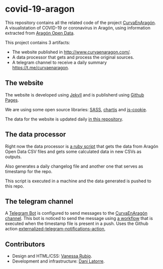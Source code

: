 # covid-19-aragon

This repository contains all the related code of the project [CurvaEnAragón](http://www.curvaenaragon.com/). A visualistation of COVID-19 or coronavirus in Aragón, using information extracted from [Aragón Open Data](https://opendata.aragon.es/datos/catalogo/dataset/publicaciones-y-anuncios-relacionados-con-el-coronavirus-en-aragon).

This project contains 3 artifacts:
- The website published in http://www.curvaenaragon.com/.
- A data processor that gets and process the original sources.
- A telegram channel to receive a daily summary https://t.me/curvaenaragon.

## The website

The website is developed using [Jekyll](https://jekyllrb.com/) and is publisherd using [Github Pages](https://pages.github.com/).

We are using some open source libraries: [SASS](https://sass-lang.com/), [chartjs](https://www.chartjs.org/) and [js-cookie](https://github.com/js-cookie/js-cookie).

The data for the website is updated daily [in this repository](../_data).

## The data processor

Right now the data processor is [a ruby script](../updater.rb) that gets the data from Aragón Open Data CSV files and gets some calculated data in new CSVs as outputs.

Also generates a daily changelog file and another one that serves as timestamp for the repo.

This script is executed in a machine and the data generated is pushed to this repo.

## The telegram channel

A [Telegram Bot](https://core.telegram.org/bots) is configured to send messages to the [CurvaEnAragón channel](https://t.me/curvaenaragon). This bot is noticed to send the message using [a workflow](../.github/workflows/telegram.yml) that is executed when the timestamp file is present in a push. Uses the Github action [externalized-telegram-notifications-action](https://github.com/danilat/externalized-telegram-notifications-action), 

## Contributors

- Design and HTML/CSS: [Vanessa Rubio](https://github.com/vanessarm/).
- Development and infrastructure: [Dani Latorre](https://github.com/danilat/).